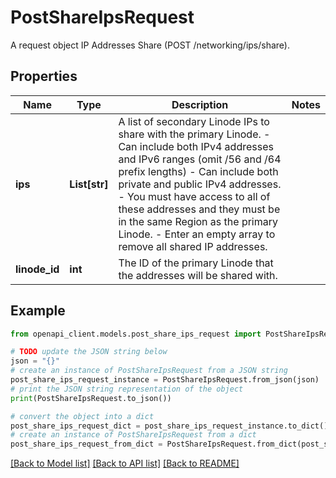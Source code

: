 # PostShareIpsRequest

A request object IP Addresses Share (POST /networking/ips/share).

## Properties

Name | Type | Description | Notes
------------ | ------------- | ------------- | -------------
**ips** | **List[str]** | A list of secondary Linode IPs to share with the primary Linode.  - Can include both IPv4 addresses and IPv6 ranges (omit /56 and /64 prefix lengths) - Can include both private and public IPv4 addresses. - You must have access to all of these addresses and they must be in the same Region as the primary Linode. - Enter an empty array to remove all shared IP addresses. | 
**linode_id** | **int** | The ID of the primary Linode that the addresses will be shared with. | 

## Example

```python
from openapi_client.models.post_share_ips_request import PostShareIpsRequest

# TODO update the JSON string below
json = "{}"
# create an instance of PostShareIpsRequest from a JSON string
post_share_ips_request_instance = PostShareIpsRequest.from_json(json)
# print the JSON string representation of the object
print(PostShareIpsRequest.to_json())

# convert the object into a dict
post_share_ips_request_dict = post_share_ips_request_instance.to_dict()
# create an instance of PostShareIpsRequest from a dict
post_share_ips_request_from_dict = PostShareIpsRequest.from_dict(post_share_ips_request_dict)
```
[[Back to Model list]](../README.md#documentation-for-models) [[Back to API list]](../README.md#documentation-for-api-endpoints) [[Back to README]](../README.md)


